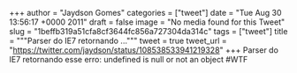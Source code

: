 
+++
author = "Jaydson Gomes"
categories = ["tweet"]
date = "Tue Aug 30 13:56:17 +0000 2011"
draft = false
image = "No media found for this Tweet"
slug = "1beffb319a51cfa8cf3644fc856a727304da314c"
tags = ["tweet"]
title = """Parser do IE7 retornando ..."""
tweet = true
tweet_url = "https://twitter.com/jaydson/status/108538533941219328"
+++
Parser do IE7 retornando esse erro:  undefined is null or not an object #WTF
